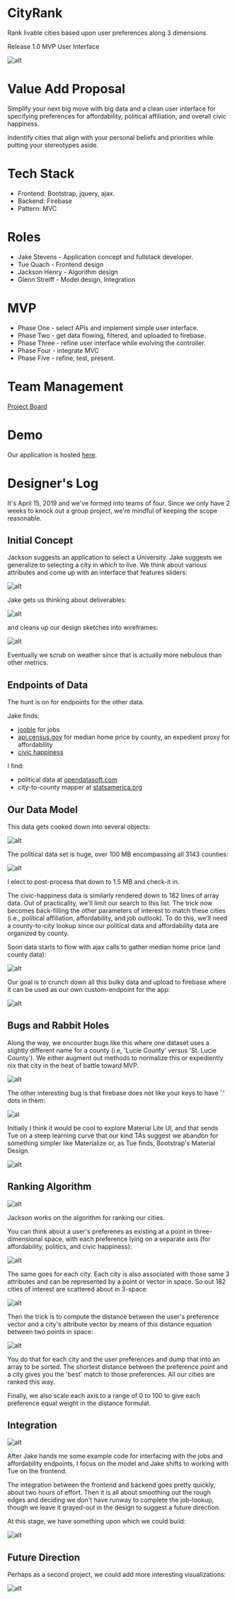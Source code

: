 # CityRank

Rank livable cities based upon user preferences along 3 dimensions.

Release 1.0 MVP User Interface

![alt](docs/images/mvp-screenshot.png)

# Value Add Proposal

Simplify your next big move with big data and a clean user interface for specifying preferences for affordability, political affiliation, and overall civic happiness.

Indentify cities that align with your personal beliefs and priorities while putting your stereotypes aside.

# Tech Stack

- Frontend: Bootstrap, jquery, ajax.
- Backend: Firebase
- Pattern: MVC

# Roles

- Jake Stevens - Application concept and fullstack developer.
- Tue Quach - Frontend design
- Jackson Henry - Algorithm design
- Glenn Streiff - Model design, Integration

# MVP

- Phase One - select APIs and implement simple user interface.
- Phase Two - get data flowing, filtered, and uploaded to firebase.
- Phase Three - refine user interface while evolving the controller.
- Phase Four - integrate MVC
- Phase Five - refine, test, present.

# Team Management

[Project Board](https://github.com/team-jjtg/CityRank/projects/1)

# Demo

Our application is hosted [here](https://team-jjtg.github.io/CityRank/).

# Designer's Log

It's April 15, 2019 and we've formed into teams of four. Since we only have 2 weeks to knock out a group project, we're mindful of keeping the scope reasonable.

## Initial Concept

Jackson suggests an application to select a University. Jake suggests we generalize to selecting a city in which to live. We think about various attributes and come up with an interface that features sliders:

![alt](docs/images/concept.png)

Jake gets us thinking about deliverables:

![alt](docs/images/deliverables.png)

and cleans up our design sketches into wireframes:

![alt](docs/images/mvp-wireframe.png)

Eventually we scrub on weather since that is actually more nebulous than other metrics.

## Endpoints of Data

The hunt is on for endpoints for the other data.

Jake finds:

- [jooble](https://us.jooble.org/) for jobs
- [api.census.gov](https://api.census.gov/data/2017/acs/acs5/profile?get=DP04_0089E,NAME&for=county:*) for median home price by county, an expedient proxy for affordability
- [civic happiness](https://wallethub.com/edu/happiest-places-to-live/32619)

I find:

- political data at [opendatasoft.com](https://public.opendatasoft.com/api/records/1.0/search/?dataset=usa-2016-presidential-election-by-county&facet=county&rows=3)
- city-to-county mapper at [statsamerica.org](http://statsamerica.org/CityCountyFinder/Default.aspx)

## Our Data Model

This data gets cooked down into several objects:

![alt](docs/images/uml-cityrank-cd.png)

The political data set is huge, over 100 MB encompassing all 3143 counties:

![alt](docs/images/2016-election-map.png)

I elect to post-process that down to 1.5 MB and check-it in.

The civic-happiness data is similarly rendered down to 182 lines of array data. Out of practicality, we'll limit our search to this list. The trick now becomes back-filling the other parameters of interest to match these cities (i.e., political affiliation, affordability, and job outlook). To do this, we'll need a county-to-city lookup since
our political data and affordability data are organized by county.

Soon data starts to flow with ajax calls to gather median home price (and county data):

![alt](docs/images/filtered-data.png)

Our goal is to crunch down all this bulky data and upload to firebase where it can be used as our own custom-endpoint for the app:

![alt](docs/images/firebase-data.png)

## Bugs and Rabbit Holes

Along the way, we encounter bugs like this where one dataset uses a slightly different name for a county (i.e, 'Lucie County' versus 'St. Lucie County'). We either augment out methods to normalize this or expediently nix that city in the heat of battle toward MVP.

![alt](docs/images/endpoint-bug.png)

The other interesting bug is that firebase does not like your keys to have '.' dots in them:

![al](docs/images/fb-key-bug.png)

Initially I think it would be cool to explore Material Lite UI, and that sends Tue on a steep learning curve that our kind TAs suggest we abandon for something simpler like Materialize or, as Tue finds, Bootstrap's Material Design.

![alt](docs/images/material-ui-lite.png)

## Ranking Algorithm

![alt](docs/images/3-dimensions-of-preferences.png)

Jackson works on the algorithm for ranking our cities.

You can think about a user's preferenes as existing at a point in three-dimensional space, with each preference lying on a separate axis (for affordability, politics, and civic happiness):

![alt](docs/images/3d-vector.png)

The same goes for each city. Each city is also associated with those same 3 attributes and can be represented by a point or vector in space. So out 182 cities of interest are scattered about in 3-space:

![alt](docs/images/scattered-points.png)

Then the trick is to compute the distance between the user's preference vector and a city's attribute vector by means of this distance equation between two points in space:

![alt](docs/images/distance-formula.png)

You do that for each city and the user preferences and dump that into an array to be sorted. The shortest distance between the preference point and a city gives you the 'best' match to those preferences. All our cities are ranked this way.

Finally, we also scale each axis to a range of 0 to 100 to give each preference equal weight in the distance formulat.

## Integration

![alt](docs/images/integration.png)

After Jake hands me some example code for interfacing with the jobs and affordability endpoints, I focus on the model and Jake shifts to working with Tue on the frontend.

The integration between the frontend and backend goes pretty quickly, about two hours of effort. Then it is all about smoothing out the rough edges and deciding we don't have runway to complete the job-lookup, though we leave it grayed-out in the design to suggest a future direction.

At this stage, we have something upon which we could build:

![alt](docs/images/results.png)

## Future Direction

Perhaps as a second project, we could add more interesting visualizations:

![alt](docs/images/project-2.png)
